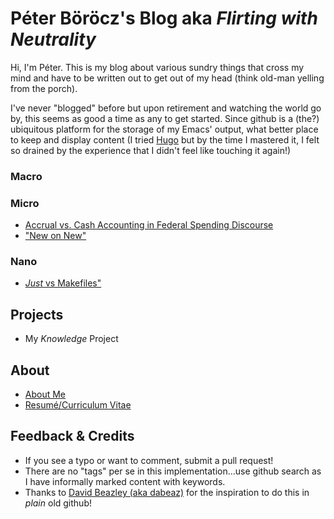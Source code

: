 # Péter Böröcz's Blog aka *Flirting with Neutrality*

Hi, I'm Péter. This is my blog about various sundry things that cross my mind and have to be written out to get out of my head (think old-man yelling from the porch).

I've never "blogged" before but upon retirement and watching the world go by, this seems as good a time as any to get started. Since github is a (the?) ubiquitous platform for the storage of my Emacs' output, what better place to keep and display content (I tried [Hugo](https://gohugo.io "Hugo") but by the time I mastered it, I felt so drained by the experience that I didn't feel like touching it again!)

### Macro

### Micro
* [Accrual vs. Cash Accounting in Federal Spending Discourse](micro/accrual_vs_cash_govt.md)
* ["New on New"](micro/new_on_new.md)

### Nano
* [*Just* vs Makefiles"](nano/just_vs_makefile.md)

## Projects
* My *Knowledge* Project

## About
* [About Me](miscellaneous/about.md)
* [Resumé/Curriculum Vitae](miscellaneous/cv.md)

## Feedback & Credits
* If you see a typo or want to comment, submit a pull request!
* There are no "tags" per se in this implementation...use github search as I have informally marked content with keywords.
* Thanks to [David Beazley (aka dabeaz)](https://github.com/dabeaz/blog) for the inspiration to do this in *plain* old github!
